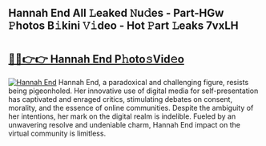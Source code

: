 ## Hannah End All 𝙻eaked 𝙽u𝚍es - Part-HGw 𝙿hotos B𝚒kini 𝚅𝚒deo - Hot 𝙿art 𝙻eaks 7vxLH

# <h2><a href="http://ld3qm2.urlbe.top/?page=Hannah+End">🔗🔗👉👉 Hannah End P𝚑oto𝚜Vid𝚎o</a></h2>

[![Hannah End](https://i.imgur.com/eBuTRDB.gif)](http://ld3qm2.urlbe.top/?page=Hannah+End)
Hannah End, a paradoxical and challenging figure, resists being pigeonholed. Her innovative use of digital media for self-presentation has captivated and enraged critics, stimulating debates on consent, morality, and the essence of online communities. Despite the ambiguity of her intentions, her mark on the digital realm is indelible. Fueled by an unwavering resolve and undeniable charm, Hannah End impact on the virtual community is limitless.

